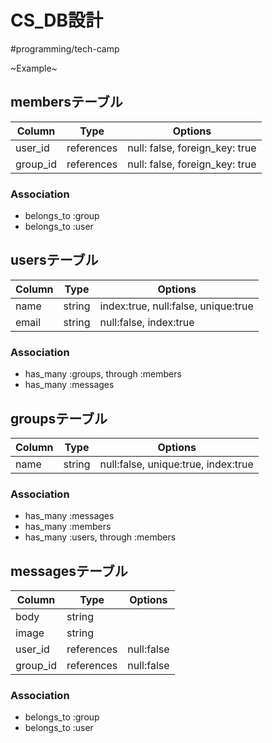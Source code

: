 # CS_DB設計
#programming/tech-camp

~Example~

## membersテーブル
|Column|Type|Options|
|------|----|-------|
|user_id|references|null: false, foreign_key: true|
|group_id|references|null: false, foreign_key: true|

### Association
- belongs_to :group
- belongs_to :user


## usersテーブル
|Column|Type|Options|
|------|----|-------|
|name|string|index:true, null:false, unique:true|
|email|string|null:false, index:true|

### Association
- has_many :groups, through :members
- has_many :messages


## groupsテーブル
|Column|Type|Options|
|------|----|-------|
|name|string|null:false, unique:true, index:true|

### Association
- has_many :messages
- has_many :members
- has_many :users, through :members


## messagesテーブル
|Column|Type|Options|
|------|----|-------|
|body|string||
|image|string||
|user_id|references|null:false|
|group_id|references|null:false|


### Association
- belongs_to :group
- belongs_to :user
